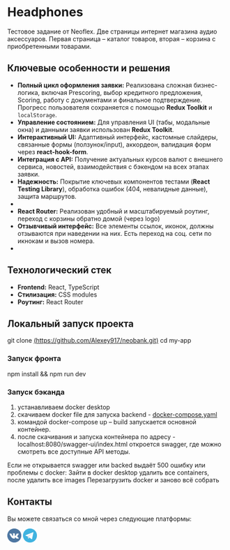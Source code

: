 
# Headphones

Тестовое задание от Neoflex. Две страницы интернет магазина аудио аксессуаров. Первая страница – каталог товаров, вторая – корзина с приобретенными 
товарами. 


## Ключевые особенности и решения

*   **Полный цикл оформления заявки:** Реализована сложная бизнес-логика, включая Prescoring, выбор кредитного предложения, Scoring, работу с документами и финальное подтверждение. Прогресс пользователя сохраняется с помощью **Redux Toolkit** и `localStorage`.
*   **Управление состоянием:** Для управления UI (табы, модальные окна) и данными заявки использован **Redux Toolkit**.
*   **Интерактивный UI:** Адаптивный интерфейс, кастомные слайдеры, связанные формы (ползунок/input), аккордеон, валидация форм через **react-hook-form**.
*   **Интеграция с API:** Получение актуальных курсов валют с внешнего сервиса, новостей, взаимодействия с бэкендом на всех этапах заявки.
*   **Надежность:** Покрытие ключевых компонентов тестами (**React Testing Library**), обработка ошибок (404, невалидные данные), защита маршрутов.
*   
*   **React Router:** Реализован удобный и масштабируемый роутинг, переход с корзины обратно домой (через logo)
*   **Отзывчивый интерфейс:** Все элементы ссылок, иконок, должны отзываются при наведении на них. Есть переход на соц. сети по икнокам и вызов номера.
*   


## Технологический стек

*   **Frontend:** React, TypeScript
*   **Стилизация:** CSS modules
*   **Роутинг:** React Router

## Локальный запуск проекта

git clone [(https://github.com/Alexey917/neobank.git)](https://github.com/Alexey917/neobank.git)
cd my-app

### Запуск фронта
npm install && npm run dev

### Запуск бэканда
1. устанавливаем docker desktop
2. скачиваем docker file для запуска backend - [docker-compose.yaml](my-app/Docker-compose.yaml)
3. командой docker-compose up – build запускается основной контейнер.
4. после скачивания и запуска контейнера по адресу - localhost:8080/swagger-ui/index.html откроется swagger, где можно смотреть все доступные API методы.

Если не открывается swagger или backed выдаёт 500 ошибку или проблемы с docker:
    Зайти в docker desktop удалить все containers, после удалить все images
    Перезагрузить docker и заново всё собрать

## Контакты

Вы можете связаться со мной через следующие платформы:

<a href="https://vk.com/id321802975"><img src="https://github.com/Alexey917/Alexey917/blob/main/assets/vk.png" width="32" height="32" /></a>
<a href="https://t.me/Alexey917"><img src="https://github.com/Alexey917/Alexey917/blob/main/assets/tg.png" width="32" height="32" /></a>

